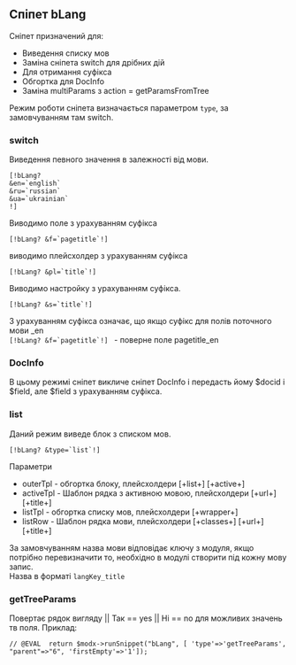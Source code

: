 ## Спіпет bLang  ##

Сніпет призначений для:
* Виведення списку мов
* Заміна сніпета switch для дрібних дій
* Для отримання суфікса
* Обгортка для DocInfo
* Заміна multiParams з action = getParamsFromTree

Режим роботи сніпета визначається параметром `type`, за замовчуванням там switch.

### switch

Виведення певного значення в залежності від мови.
```
[!bLang?
&en=`english`
&ru=`russian`
&ua=`ukrainian`
!]
```

Виводимо поле з урахуванням суфікса
```
[!bLang? &f=`pagetitle`!]
```

виводимо плейсхолдер з урахуванням суфікса
```
[!bLang? &pl=`title`!]
```
Виводимо настройку з урахуванням суфікса.
```
[!bLang? &s=`title`!]
```

З урахуванням суфікса означає, що якщо суфікс для полів поточного мови _en  
```[!bLang? &f=`pagetitle`!] ``` - поверне поле pagetitle_en


### DocInfo

В цьому режимі сніпет викличе сніпет DocInfo і передасть йому $docid і $field, але $field з урахуванням суфікса.

### list 
Даний режим виведе блок з списком мов.
```
[!bLang? &type=`list`!]
```

Параметри
* outerTpl - обгортка блоку, плейсхолдери [+list+] [+active+]
* activeTpl  - Шаблон рядка з активною мовою, плейсхолдери [+url+] [+title+]
* listTpl  - обгортка списку мов, плейсхолдери [+wrapper+]
* listRow  - Шаблон рядка мови, плейсхолдери [+classes+] [+url+] [+title+]

За замовчуванням назва мови відповідає ключу з модуля, якщо потрібно перевизначити то, необхідно в модулі створити
під кожну мову запис.   
Назва в форматі ```langKey_title```
 
 ### getTreeParams
 Повертає рядок вигляду || Так == yes || Ні == no для можливих значень тв поля.
  Приклад:
 ```
// @EVAL  return $modx->runSnippet("bLang", [ 'type'=>'getTreeParams',  "parent"=>"6", 'firstEmpty'=>'1']);
```
